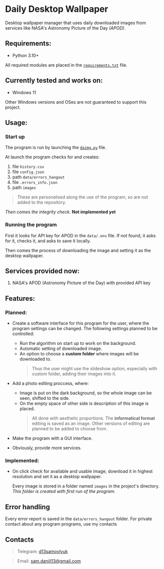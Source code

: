 # Daily Desktop Wallpaper

Desktop wallpaper manager that uses daily downloaded images from services like NASA's Astronomy Picture of the Day *(APOD)*.


## Requirements:
- Python 3.10+
  
All required modules are placed in the [`requirements.txt`](requirements.txt) file.
## Currently tested and works on:
- Windows 11

Other Windows versions and OSes are not guaranteed to support this project.


## Usage:
### Start up
The program is run by launching the [`daimg.py`](daimg.py) file.

At launch the program checks for and creates:
1. file `history.csv` 
2. file `config.json`
3. path `data/errors_hangout`
4. file `.errors_info.json`
5. path `images`
> These are personalised along the use of the program, so are not added to the repository.

*Then comes the integrity check.* **Not implemented yet**

### Running the program
First it looks for API key for APOD in the `data/.env` file. If not found, it asks for it, checks it, and asks to save it locally.

Then comes the process of downloading the image and setting it as the desktop wallpaper.


## Services provided now:
1. NASA's APOD (Astronomy Picture of the Day) with provided API key


## Features:

### Planned:
- Create a software interface for this program for the user, where the program settings can be changed. The following settings planned to be controlled:
  - Run the algorithm on start up to work on the background.
  - Automatic setting of downloaded image.
  - An option to choose a **custom folder** where images will be downloaded to.
    > Thus the user might use the slideshow option, especially with custom folder, adding their images into it.

- Add a photo editing proccess, where:
  - Image is put on the dark background, so the whole image can be seen, shifted to the side.
  - On the empty space of other side is description of this image is placed.
    > All done with aesthetic proportions.
     The **informatical format** editing is saved as an image. Other versions of editing are planned to be added to choose from.  

- Make the program with a GUI interface.
- Obviously, provide more services.

### Implemented:
- On click check for available and usable image, download it in highest resolution and set it as a desktop wallpaper.

    Every image is stored in a folder named `images` in the project's directory. *This folder is created with first run of the program.*


## Error handling
Every error report is saved in the `data/errors_hangout` folder. For private contact about any program programs, use my contacts


## Contacts

> Telegram: [d13samoylyuk](https://t.me/d13samoylyuk)

> Email: sam.daniil13@gmail.com